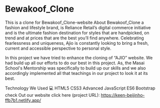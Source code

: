 # Bewakoof_Clone
This is a clone for Bewakoof_Clone-website 
About Bewakoof_Clone a fashion and lifestyle brand, is Reliance Retail’s digital commerce initiative and is the ultimate fashion destination for styles that are handpicked, on trend and at prices that are the best you’ll find anywhere. Celebrating fearlessness and uniqueness, Ajio is constantly looking to bring a fresh, current and accessible perspective to personal style.

In this project we have tried to enhance the cloning of “AJIO” website. We had build up all our efforts to do our best in this project. As, the Masai School's Mentorship was specifically to build up our skills and we also accordingly implemented all that teachings in our project to look it at its best.

Technology We Used 💻
HTML5
CSS3
Advanced JavaScript
ES6
Bootstrap
check Out our website
click here (project URL): https://keen-beijinho-ffb7b1.netlify.app/
